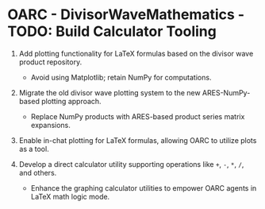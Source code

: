 # OARC - DivisorWaveMathematics - TODO: Build Calculator Tooling

1. Add plotting functionality for LaTeX formulas based on the divisor wave product repository.  
    - Avoid using Matplotlib; retain NumPy for computations.

2. Migrate the old divisor wave plotting system to the new ARES-NumPy-based plotting approach.  
    - Replace NumPy products with ARES-based product series matrix expansions.

3. Enable in-chat plotting for LaTeX formulas, allowing OARC to utilize plots as a tool.

4. Develop a direct calculator utility supporting operations like `+`, `-`, `*`, `/`, and others.  
    - Enhance the graphing calculator utilities to empower OARC agents in LaTeX math logic mode.
